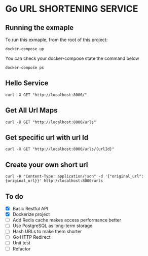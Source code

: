 # Go URL SHORTENING SERVICE

## Running the exmaple

To run this exmaple, from the root of this project:

```
docker-compose up
```
You can check your docker-compose state the command below
```
docker-compose ps
```

## Hello Service

```
curl -X GET "http://localhost:8000/"
```

## Get All Url Maps

```
curl -X GET "http://localhost:8000/urls"
```

## Get specific url with url Id

```
curl -X GET "http://localhost:8000/urls/{urlId}"
```

## Create your own short url

```
curl -H "Content-Type: application/json" -d '{"original_url":{original_url}}' http://localhost:8000/urls
```

## To do

- [x] Basic Restful API
- [x] Dockerize project
- [ ] Add Redis cache makes access performance better
- [ ] Use PostgreSQL as long-term storage
- [ ] Hash URLs to make them shorter
- [ ] Go HTTP Redirect
- [ ] Unit test
- [ ] Refactor
